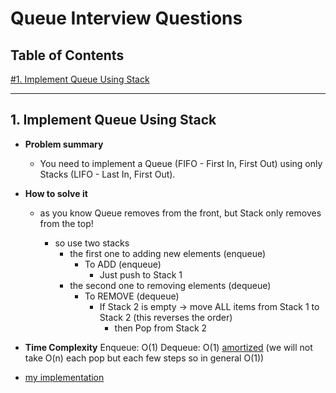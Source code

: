 # Queue Interview Questions

## Table of Contents

[#1. Implement Queue Using Stack](#1-implement-queue-using-stack)

---

## 1. Implement Queue Using Stack

- **Problem summary**

  - You need to implement a Queue (FIFO - First In, First Out) using only Stacks (LIFO - Last In, First Out).

- **How to solve it**

  - as you know Queue removes from the front, but Stack only removes from the top!

    - so use two stacks
      - the first one to adding new elements (enqueue)
        - To ADD (enqueue)
          - Just push to Stack 1
      - the second one to removing elements (dequeue)
        - To REMOVE (dequeue)
          - If Stack 2 is empty → move ALL items from Stack 1 to Stack 2 (this reverses the order)
            - then Pop from Stack 2

- **Time Complexity**
  Enqueue: O(1)
  Dequeue: O(1) [amortized](./amortized-analysis.md) (we will not take O(n) each pop but each few steps so in general O(1))

- [my implementation](../my_code/Data_Structures/stack_and_queue/queue_using_stack.py)
